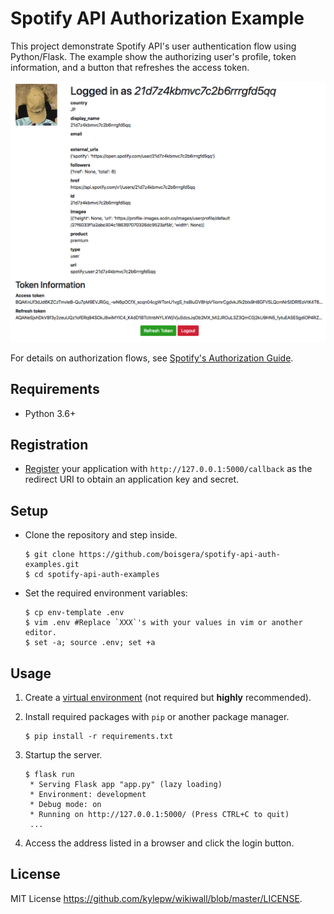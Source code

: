 Spotify API Authorization Example
=================================================================================

This project demonstrate Spotify API's user authentication flow using Python/Flask.
The example show the authorizing user's profile, token information, and a button that
refreshes the access token.

![Profile](screenshots/profile.png)

For details on authorization flows, see [Spotify's Authorization Guide](https://developer.spotify.com/documentation/general/guides/authorization-guide/).

Requirements
--------------------------------------------------------------------------------

  - Python 3.6+

Registration
--------------------------------------------------------------------------------

  - [Register](https://developer.spotify.com/documentation/general/guides/app-settings/#register-your-app) your application with ``http://127.0.0.1:5000/callback`` as the redirect URI to obtain an application key and secret.


Setup
--------------------------------------------------------------------------------

  - Clone the repository and step inside.

	    $ git clone https://github.com/boisgera/spotify-api-auth-examples.git
	    $ cd spotify-api-auth-examples

  - Set the required environment variables:

        $ cp env-template .env
        $ vim .env #Replace `XXX`'s with your values in vim or another editor.
        $ set -a; source .env; set +a

Usage
--------------------------------------------------------------------------------

 1. Create a [virtual environment](https://docs.python.org/3/tutorial/venv.html#creating-virtual-environments) (not required but **highly** recommended).

 2. Install required packages with `pip` or another package manager.

        $ pip install -r requirements.txt


 3. Startup the server. 

	    $ flask run
	     * Serving Flask app "app.py" (lazy loading)
 	     * Environment: development
 	     * Debug mode: on
 	     * Running on http://127.0.0.1:5000/ (Press CTRL+C to quit)
	     ...

 4. Access the address listed in a browser and click the login button.

License
--------------------------------------------------------------------------------

MIT License <https://github.com/kylepw/wikiwall/blob/master/LICENSE>.
